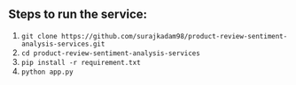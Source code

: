 ## Steps to run the service:

1. `git clone https://github.com/surajkadam98/product-review-sentiment-analysis-services.git`
2. `cd product-review-sentiment-analysis-services`
3. `pip install -r requirement.txt`
4. `python app.py`

